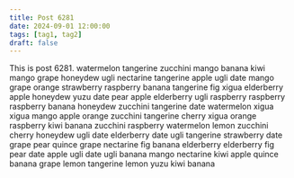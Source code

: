 ```yaml
---
title: Post 6281
date: 2024-09-01 12:00:00
tags: [tag1, tag2]
draft: false
---
```

This is post 6281.
watermelon
tangerine
zucchini
mango
banana
kiwi
mango
grape
honeydew
ugli
nectarine
tangerine
apple
ugli
date
mango
grape
orange
strawberry
raspberry
banana
tangerine
fig
xigua
elderberry
apple
honeydew
yuzu
date
pear
apple
elderberry
ugli
raspberry
raspberry
raspberry
banana
honeydew
zucchini
tangerine
date
watermelon
xigua
xigua
mango
apple
orange
zucchini
tangerine
cherry
xigua
orange
raspberry
kiwi
banana
zucchini
raspberry
watermelon
lemon
zucchini
cherry
honeydew
ugli
date
elderberry
date
ugli
tangerine
strawberry
date
grape
pear
quince
grape
nectarine
fig
banana
elderberry
elderberry
fig
pear
date
apple
ugli
date
ugli
banana
mango
nectarine
kiwi
apple
quince
banana
grape
lemon
tangerine
lemon
yuzu
kiwi
banana

